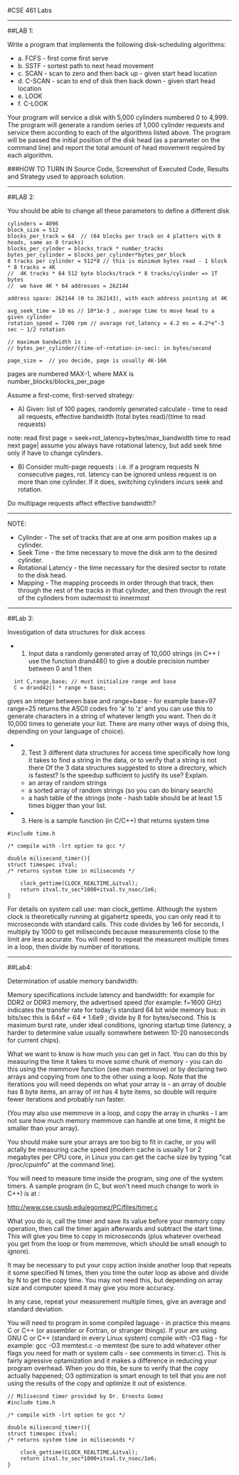 #CSE 461 Labs

---

##LAB 1:

Write a program that implements the following disk-scheduling algorithms:
 * a. FCFS - first come first serve
 * b. SSTF - sortest path to next head movement
 * c. SCAN - scan to zero and then back up - given start head location
 * d. C-SCAN - scan to end of disk then back down - given start head location
 * e. LOOK 
 * f. C-LOOK 

Your program will service a disk with 5,000 cylinders numbered 0 to 4,999. The program will generate a random 
series of 1,000 cylinder requests and service them according to each of the algorithms listed above. The 
program will be passed the initial position of the disk head (as a parameter on the command line) and report 
the total amount of head movement required by each algorithm.

###HOW TO TURN IN
Source Code, Screenshot of Executed Code, Results and Strategy used to approach solution. 

---

##LAB 2:

You should be able to change all these parameters to define a different disk

```
cylinders = 4096 
block_size = 512
blocks_per_track = 64  // (64 blocks per track on 4 platters with 8 heads, same as 8 tracks)
blocks_per_cylnder = blocks_track * number_tracks
bytes_per_cylinder = blocks_per_cylinder*bytes_per_block
8 tracks per cylinder = 512*8 // this is minimum bytes read - 1 block * 8 tracks = 4K
//  4K tracks * 64 512 byte blocks/track * 8 tracks/cylinder => 1T bytes
//  we have 4K * 64 addresses = 262144

address space: 262144 (0 to 262143), with each address pointing at 4K

avg_seek_time = 10 ms // 10*1e-3 , average time to move head to a given cylinder
rotation_speed = 7200 rpm // average rot_latency = 4.2 ms = 4.2*e^-3 sec ~ 1/2 rotation

// maximum bandwidth is :
// bytes_per_cylinder/(time-of-rotation-in-sec): in bytes/second

page_size =  // you decide, page is usually 4K-16K

```
pages are numbered MAX-1, where MAX is number_blocks/blocks_per_page 

Assume a first-come, first-served strategy:

 * A) Given: list of 100 pages, randomly generated
	calculate - time to read all requests, 
	effective bandwidth (total bytes read)/(time to read requests)

 note: read first page = seek+rot_latency+bytes/max_bandwidth
	time to read next page| assume you always have rotational latency, but
	add seek time only if have to change cylinders.
	  
 * B) Consider multi-page requests : i.e. if a program requests N consecutive pages, rot. 
      latency can be ignored unless request is on more than one cylinder. If it does, switching 
      cylinders incurs seek and rotation.

Do multipage requests affect effective bandwidth?

---

NOTE:
 * Cylinder - The set of tracks that are at one arm position makes up a cylinder.
 * Seek Time - the time necessary to move the disk arm to the desired cylinder.
 * Rotational Latency - the time necessary for the desired sector to rotate to the disk head.
 * Mapping - The mapping proceeds in order through that track, then through the rest of the tracks in that cylinder, and then through the rest of the cylinders from outermost to innermost

---

##Lab 3:

Investigation of data structures for disk access

 * 1) Input data a randomly generated array of 10,000 strings 
 (in C++ I use the function drand48() to give a double precision number between 0 and 1 then 
  ```
    int C,range,base; // must initialize range and base
    C = drand42() * range + base;
  ```
  gives an integer between base and range+base - for example base=97 range=25 returns the
  ASCII codes fro 'a' to 'z' and you can use this to generate characters in a string of 
  whatever length you want. Then do it 10,000 times to generate your list. There are many
  other ways of doing this, depending on your language of choice).

 * 2) Test 3 different data structures for access time
   specifically how long it takes to find a string in the data, or to verify that a string is not there
   Of the 3 data structures suggested to store a directory, which is fastest? Is the
   speedup sufficient to justify its use? Explain.
    
    * an array of random strings
    * a sorted array of random strings (so you can do binary search)
    * a hash table of the strings (note - hash table should be at least 1.5 times bigger than your list.
   
 * 3) Here is a sample function (in C/C++) that returns system time
 
 
```
#include time.h

/* compile with -lrt option to gcc */

double milisecond_timer(){
struct timespec itval;
/* returns system time in miliseconds */

	clock_gettime(CLOCK_REALTIME,&itval);
	return itval.tv_sec*1000+itval.tv_nsec/1e6;
}
```
For details on system call use: man clock_gettime. Although the system clock is theoretically
running at gigahertz speeds, you can only read it to microseconds with standard calls. This
code divides by 1e6 for seconds, I multiply by 1000 to get miliseconds because measurements close to
the limit are less accurate. You will need to repeat the measurent multiple times in a loop, then
divide by number of iterations.

---

##Lab4:

Determination of usable memory bandwidth:

Memory specifications include latency and bandwidth: for example for DDR2 or DDR3 memory,
the advertised speed (for example: f=1600 GHz) indicates the transfer rate for today's 
standard 64 bit wide memory bus: in bits/sec this is 64xf = 64 * 1.6e9 ; divide by 8 for
bytes/second. This is maximum burst rate, under ideal conditions, ignoring startup time
(latency, a harder to determine value usually somewhere between 10-20 nanoseconds for 
current chips).

What we want to know is how much you can get in fact. You can do this by measuring the time
it takes to move some chunk of memory - you can do this using the memmove function
(see man memmove) or by declaring two arrays and copying from one to the other using a loop.
Note that the iterations you will need depends on what your array is - an array of double
has 8 byte items, an array of int has 4 byte items, so double will require fewer iterations
and probably run faster.

(You may also use memmove in a loop, and copy the array in chunks - I am not sure how much
memory memmove can handle at one time, it might be smaller than your array). 

You should make sure your arrays are too big to fit in cache, or you will actally be measuring
cache speed (modern cache is usually 1 or 2 megabytes per CPU core, in Linux you can get the
cache size by typing "cat /proc/cpuinfo" at the command line). 

You will need to measure time inside the program, sing one of the system timers. A sample
program (in C, but won't need much change to work in C++) is at :

http://www.cse.csusb.edu/egomez/PC/files/timer.c

What you do is, call the timer and save its value before your memory copy operation, then
call the timer again afterwards and subtract the start time. This will give you time to copy
in microseconds (plus whatever overhead you get from the loop or from memmove, which should
be small enough to ignore).

It may be necessary to put your copy action inside another loop that repeats it some
specified N times, then you time the outer loop as above and divide by N to get the copy time.
You may not need this, but depending on array size and computer speed it may give you more
accuracy.

In any case, repeat your measurement multiple times, give an average and standard deviation.

You will need to program in some compiled laguage - in practice this means C or C++ (or assembler
or Fortran, or stranger things). If your are using GNU C or C++ (standard in every Linux 
system) compile with -O3 flag - for example: gcc -O3 memtest.c -o memtest (be sure to add whatever
other flags you need for math or system calls - see comments in timer.c). This is fairly
agressive optamization and it makes a difference in reducing your program overhead.
When you do this, be sure to verify that the copy actually happened; O3 optimization is smart
enough to tell that you are not using the results of the copy and optimize it out of
existence.

```
// Milisecond timer provided by Dr. Ernesto Gomez
#include time.h

/* compile with -lrt option to gcc */

double milisecond_timer(){
struct timespec itval;
/* returns system time in miliseconds */

	clock_gettime(CLOCK_REALTIME,&itval);
	return itval.tv_sec*1000+itval.tv_nsec/1e6;
}
```
